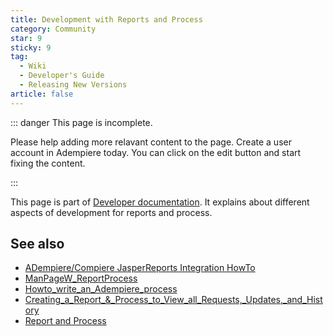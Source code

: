 ```yaml
---
title: Development with Reports and Process
category: Community
star: 9
sticky: 9
tag:
  - Wiki
  - Developer's Guide
  - Releasing New Versions
article: false
---
```


::: danger This page is incomplete.

Please help adding more relavant content to the page. Create a user account in Adempiere today. You can click on the edit button and start fixing the content.

:::

This page is part of [Developer documentation](http://www.adempiere.com/index.php/Category:Developer_documentation). It explains about different aspects of development for reports and process.

## See also

- [ADempiere/Compiere JasperReports Integration HowTo](a)
- [ManPageW_ReportProcess](a)
- [Howto_write_an_Adempiere_process](a)
- [Creating_a_Report_&_Process_to_View_all_Requests,_Updates,_and_History](a)
- [Report and Process](a)

